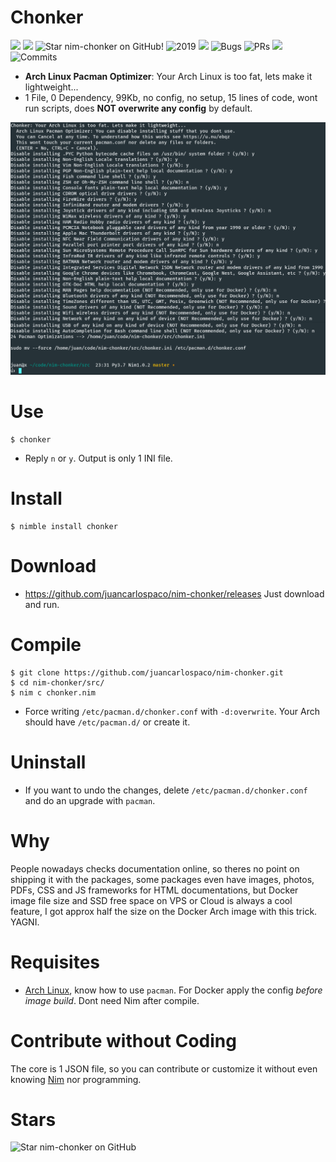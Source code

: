 # Chonker

![](https://img.shields.io/github/languages/top/juancarlospaco/nim-chonker?style=for-the-badge)
![](https://img.shields.io/github/languages/count/juancarlospaco/nim-chonker?logoColor=green&style=for-the-badge)
![](https://img.shields.io/github/stars/juancarlospaco/nim-chonker?style=for-the-badge "Star nim-chonker on GitHub!")
![](https://img.shields.io/maintenance/yes/2019?style=for-the-badge "2019")
![](https://img.shields.io/github/languages/code-size/juancarlospaco/nim-chonker?style=for-the-badge)
![](https://img.shields.io/github/issues-raw/juancarlospaco/nim-chonker?style=for-the-badge "Bugs")
![](https://img.shields.io/github/issues-pr-raw/juancarlospaco/nim-chonker?style=for-the-badge "PRs")
![](https://img.shields.io/github/commit-activity/y/juancarlospaco/nim-chonker?style=for-the-badge)
![](https://img.shields.io/github/last-commit/juancarlospaco/nim-chonker?style=for-the-badge "Commits")

- **Arch Linux Pacman Optimizer**: Your Arch Linux is too fat, lets make it lightweight...
- 1 File, 0 Dependency, 99Kb, no config, no setup, 15 lines of code, wont run scripts, does **NOT overwrite any config** by default.

![](https://raw.githubusercontent.com/juancarlospaco/nim-chonker/master/temp.png "Does NOT run 'sudo mv', just prints the command for you")


# Use

```
$ chonker
```

- Reply `n` or `y`. Output is only 1 INI file.


# Install

```
$ nimble install chonker
```


# Download

- https://github.com/juancarlospaco/nim-chonker/releases Just download and run.


# Compile

```
$ git clone https://github.com/juancarlospaco/nim-chonker.git
$ cd nim-chonker/src/
$ nim c chonker.nim
```

- Force writing `/etc/pacman.d/chonker.conf` with `-d:overwrite`. Your Arch should have `/etc/pacman.d/` or create it.


# Uninstall

- If you want to undo the changes, delete `/etc/pacman.d/chonker.conf` and do an upgrade with `pacman`.


# Why

People nowadays checks documentation online, so theres no point on shipping it with the packages,
some packages even have images, photos, PDFs, CSS and JS frameworks for HTML documentations,
but Docker image file size and SSD free space on VPS or Cloud is always a cool feature,
I got approx half the size on the Docker Arch image with this trick. YAGNI.


# Requisites

- [Arch Linux](https://www.archlinux.org), know how to use `pacman`. For Docker apply the config *before image build*. Dont need Nim after compile.


# Contribute without Coding

The core is 1 JSON file, so you can contribute or customize it without even knowing [Nim](https://nim-lang.org/learn.html) nor programming.


# Stars

![Star nim-chonker on GitHub](https://starchart.cc/juancarlospaco/nim-chonker.svg "Star Chonker on GitHub!")
